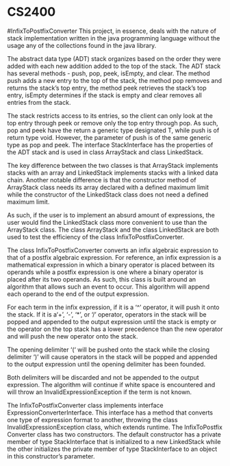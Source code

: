 # CS2400
#InfixToPostfixConverter
This project, in essence, deals with the nature of stack implementation written 
in the java programming language without the usage any of the collections found in the java library.

The abstract data type (ADT) stack organizes based on the order they were added with each new addition 
added to the top of the stack. The ADT stack has several methods - push, pop, peek, isEmpty, and clear. 
The method push adds a new entry to the top of the stack, the method pop removes and 
returns the stack’s top entry, the method peek retrieves the stack’s top entry, isEmpty determines if 
the stack is empty and clear removes all entries from the stack. 

The stack restricts access to its entries, so the client can only look at the top entry through peek or 
remove only the top entry through pop. 
As such, pop and peek have the return a generic type designated T, while push is of return type void. 
However, the parameter of push is of the same generic type as pop and peek. 
The interface StackInterface has the properties of the ADT stack and is used in 
class ArrayStack and class LinkedStack.

The key difference between the two classes is that ArrayStack implements stacks 
with an array and LinkedStack implements stacks with a linked data chain. 
Another notable difference is that the constructor method of ArrayStack class needs 
its array declared with a defined maximum limit while the constructor of the LinkedStack class 
does not need a defined maximum limit. 

As such, if the user is to implement an absurd amount of expressions, the user would 
find the LinkedStack class more convenient to use than the ArrayStack class. 
The class ArrayStack and the class LinkedStack are both used to test the efficiency of 
the class InfixToPostfixConverter.

The class InfixToPostfixConverter converts an infix algebraic expression to that of a postfix algebraic expression. 
For reference, an infix expression is a mathematical expression in which a binary operator is placed between its operands 
while a postfix expression is one where a binary operator is placed after its two operands. 
As such, this class is built around an algorithm that allows such an event to occur. 
This algorithm will append each operand to the end of the output expression.

For each term in the infix expression, if it is a ‘^’ operator, it will push it onto the stack. 
If it is a‘+’, ‘-’, ‘*’, or ‘/’ operator, operators in the stack will be popped and appended to the output 
expression until the stack is empty or the operator on the top stack has a lower precedence than the new operator 
and will push the new operator onto the stack. 

The opening delimiter ‘(‘ will be pushed onto the stack while the closing delimiter ‘)’ will 
cause operators in the stack will be popped and appended to the output expression until the 
opening delimiter has been founded. 

Both delimiters will be discarded and not be appended to the output expression. 
The algorithm will continue if white space is encountered and will throw an InvalidExpressionException 
if the term is not known. 

The InfixToPostfixConverter class implements interface ExpressionConverterInterface. 
This interface has a method that converts one type of expression format to another, 
throwing the class InvalidExpressionException class, which extends runtime.
The InfixToPostfix Converter class has two constructors. 
The default constructor has a private member of type StackInterface that is initialized 
to a new LinkedStack while the other initializes the private member of type StackInterface 
to an object in this constructor’s parameter.
